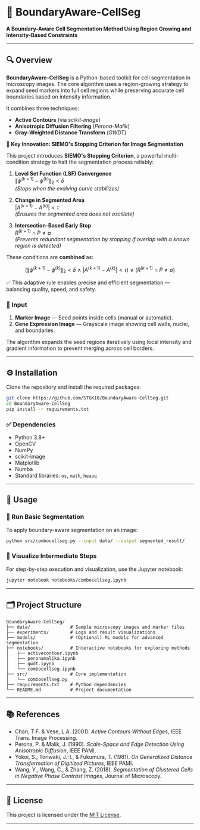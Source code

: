 # 🧬 **BoundaryAware-CellSeg**

**A Boundary-Aware Cell Segmentation Method Using Region Growing and Intensity-Based Constraints**

---

## 🔍 Overview

**BoundaryAware-CellSeg** is a Python-based toolkit for cell segmentation in microscopy images. The core algorithm uses a region-growing strategy to expand seed markers into full cell regions while preserving accurate cell boundaries based on intensity information.

It combines three techniques:

* **Active Contours** (via *scikit-image*)
* **Anisotropic Diffusion Filtering** (*Perona-Malik*)
* **Gray-Weighted Distance Transform** (*GWDT*)

**🧠 Key innovation: SIEMO's Stopping Criterion for Image Segmentation**

This project introduces **SIEMO's Stopping Criterion**, a powerful multi-condition strategy to halt the segmentation process reliably:

1. **Level Set Function (LSF) Convergence**  
   $\| \phi^{(k+1)} - \phi^{(k)} \|_2 < \delta$  
   *(Stops when the evolving curve stabilizes)*

2. **Change in Segmented Area**  
   $\left| A^{(k+1)} - A^{(k)} \right| < \tau$  
   *(Ensures the segmented area does not oscillate)*

3. **Intersection-Based Early Stop**  
   $R^{(k+1)} \cap P \neq \emptyset$  
   *(Prevents redundant segmentation by stopping if overlap with a known region is detected)*

These conditions are **combined** as:

$$
\left( \| \phi^{(k+1)} - \phi^{(k)} \|_2 < \delta \ \wedge\ \left| A^{(k+1)} - A^{(k)} \right| < \tau \right) \ \vee \ \left( R^{(k+1)} \cap P \neq \emptyset \right)
$$

✅ This adaptive rule enables precise and efficient segmentation — balancing quality, speed, and safety.



### 📘 Input

1. **Marker Image** — Seed points inside cells (manual or automatic).
2. **Gene Expression Image** — Grayscale image showing cell walls, nuclei, and boundaries.

The algorithm expands the seed regions iteratively using local intensity and gradient information to prevent merging across cell borders.

---

## ⚙️ Installation

Clone the repository and install the required packages:

```bash
git clone https://github.com/STGK10/BoundaryAware-CellSeg.git
cd BoundaryAware-CellSeg
pip install -r requirements.txt
```

### ✅ Dependencies

* Python 3.8+
* OpenCV
* NumPy
* scikit-image
* Matplotlib
* Numba
* Standard libraries: `os`, `math`, `heapq`

---

## 🚀 Usage

### 🔹 Run Basic Segmentation

To apply boundary-aware segmentation on an image:

```bash
python src/combocellseg.py --input data/ --output segmented_result/
```

### 🔹 Visualize Intermediate Steps

For step-by-step execution and visualization, use the Jupyter notebook:

```bash
jupyter notebook notebooks/combocellseg.ipynb
```

---

## 🗂️ Project Structure

```
BoundaryAware-CellSeg/
├── data/               # Sample microscopy images and marker files
├── experiments/        # Logs and result visualizations
├── models/             # (Optional) ML models for advanced segmentation
├── notebooks/          # Interactive notebooks for exploring methods
│   ├── activecontour.ipynb
│   ├── peronamalika.ipynb
│   ├── gwdt.ipynb
│   └── combocellseg.ipynb
├── src/                # Core implementation
│   └── combocellseg.py
├── requirements.txt    # Python dependencies
└── README.md           # Project documentation
```

---

## 📚 References

* Chan, T.F. & Vese, L.A. (2001). *Active Contours Without Edges*, IEEE Trans. Image Processing.
* Perona, P. & Malik, J. (1990). *Scale-Space and Edge Detection Using Anisotropic Diffusion*, IEEE PAMI.
* Yokoi, S., Toriwaki, J.-I., & Fukumura, T. (1981). *On Generalized Distance Transformation of Digitized Pictures*, IEEE PAMI.
* Wang, Y., Wang, C., & Zhang, Z. (2018). *Segmentation of Clustered Cells in Negative Phase Contrast Images*, Journal of Microscopy.

---

## 📝 License

This project is licensed under the [MIT License](LICENSE).

---
